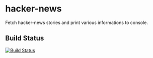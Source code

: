 # hacker-news

Fetch hacker-news stories and print various informations to console.

## Build Status
[![Build Status](https://travis-ci.org/sniggel/hacker-news.svg?branch=master)](https://travis-ci.org/sniggel/coursera-functional-programming-scala)
